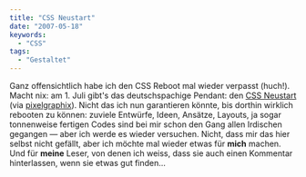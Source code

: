 ```yaml
---
title: "CSS Neustart"
date: "2007-05-18"
keywords:
  - "CSS"
tags:
  - "Gestaltet"
---
```


Ganz offensichtlich habe ich den CSS Reboot mal wieder verpasst (huch!). Macht nix: am 1. Juli gibt's das deutschspachige Pendant: den [CSS Neustart](http://cssneustart.de/) (via [pixelgraphix](http://www.pixelgraphix.de/log/2007-05/cssneustart-reboot-auf-deutsch.php)). Nicht das ich nun garantieren könnte, bis dorthin wirklich rebooten zu können: zuviele Entwürfe, Ideen, Ansätze, Layouts, ja sogar tonnenweise fertigen Codes sind bei mir schon den Gang allen Irdischen gegangen — aber ich werde es wieder versuchen. Nicht, dass mir das hier selbst nicht gefällt, aber ich möchte mal wieder etwas für **mich** machen. Und für **meine** Leser, von denen ich weiss, dass sie auch einen Kommentar hinterlassen, wenn sie etwas gut finden…
